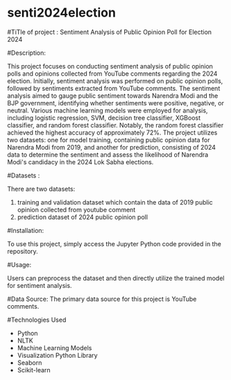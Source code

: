 # senti2024election

#TiTle of project : 
Sentiment Analysis of Public Opinion Poll for Election 2024


#Description:

This project focuses on conducting sentiment analysis of public opinion polls and opinions collected from YouTube comments regarding the 2024 election. Initially, sentiment analysis was performed on public opinion polls, followed by sentiments extracted from YouTube comments. The sentiment analysis aimed to gauge public sentiment towards Narendra Modi and the BJP government, identifying whether sentiments were positive, negative, or neutral. Various machine learning models were employed for analysis, including logistic regression, SVM, decision tree classifier, XGBoost classifier, and random forest classifier. Notably, the random forest classifier achieved the highest accuracy of approximately 72%. The project utilizes two datasets: one for model training, containing public opinion data for Narendra Modi from 2019, and another for prediction, consisting of 2024 data to determine the sentiment and assess the likelihood of Narendra Modi's candidacy in the 2024 Lok Sabha elections.


#Datasets : 

There are two datasets:
1. training and validation dataset which contain the data of 2019 public opinion collected from youtube comment
2. prediction dataset of 2024 public opinion poll

   
#Installation:

To use this project, simply access the Jupyter Python code provided in the repository.

#Usage:

Users can preprocess the dataset and then directly utilize the trained model for sentiment analysis.

#Data Source:
The primary data source for this project is YouTube comments.

#Technologies Used
* Python
* NLTK
* Machine Learning Models
* Visualization Python Library
* Seaborn
* Scikit-learn

